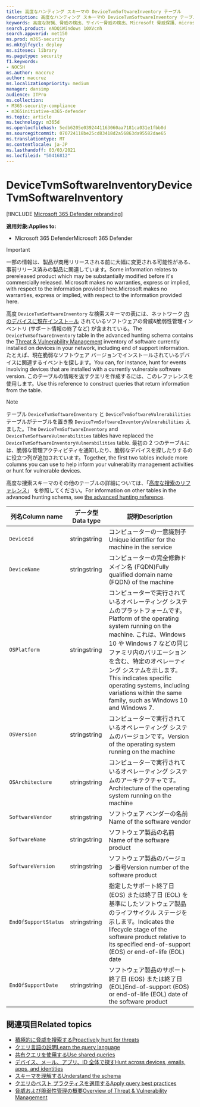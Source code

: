 ```yaml
---
title: 高度なハンティング スキーマの DeviceTvmSoftwareInventory テーブル
description: 高度なハンティング スキーマの DeviceTvmSoftwareInventory テーブルで、デバイス内のソフトウェアのインベントリについて説明します。
keywords: 高度な狩猟、脅威の検出、サイバー脅威の検出、Microsoft 脅威保護、microsoft 365、mtp、m365、検索、クエリ、テレメトリ、スキーマ参照、kusto、テーブル、列、データ型、説明、脅威 & 脆弱性管理、TVM、デバイス管理、ソフトウェア、インベントリ、脆弱性、CVE ID、OS DeviceTvmSoftwareInventoryVulnerabilities
search.product: eADQiWindows 10XVcnh
search.appverid: met150
ms.prod: m365-security
ms.mktglfcycl: deploy
ms.sitesec: library
ms.pagetype: security
f1.keywords:
- NOCSH
ms.author: maccruz
author: maccruz
ms.localizationpriority: medium
manager: dansimp
audience: ITPro
ms.collection:
- M365-security-compliance
- m365initiative-m365-defender
ms.topic: article
ms.technology: m365d
ms.openlocfilehash: 5edb6205e0392441163060aa7181ca031e1fbb0d
ms.sourcegitcommit: 070724118be25cd83418d2a56863da95582dae65
ms.translationtype: MT
ms.contentlocale: ja-JP
ms.lasthandoff: 03/03/2021
ms.locfileid: "50416812"
---
```

# <a name="devicetvmsoftwareinventory"></a><span data-ttu-id="c9831-104">DeviceTvmSoftwareInventory</span><span class="sxs-lookup"><span data-stu-id="c9831-104">DeviceTvmSoftwareInventory</span></span>

[!INCLUDE [Microsoft 365 Defender rebranding](../includes/microsoft-defender.md)]


<span data-ttu-id="c9831-105">**適用対象:**</span><span class="sxs-lookup"><span data-stu-id="c9831-105">**Applies to:**</span></span>
- <span data-ttu-id="c9831-106">Microsoft 365 Defender</span><span class="sxs-lookup"><span data-stu-id="c9831-106">Microsoft 365 Defender</span></span>

>[!IMPORTANT]
> <span data-ttu-id="c9831-107">一部の情報は、製品が商用リリースされる前に大幅に変更される可能性がある、事前リリース済みの製品に関連しています。</span><span class="sxs-lookup"><span data-stu-id="c9831-107">Some information relates to prereleased product which may be substantially modified before it's commercially released.</span></span> <span data-ttu-id="c9831-108">Microsoft makes no warranties, express or implied, with respect to the information provided here.</span><span class="sxs-lookup"><span data-stu-id="c9831-108">Microsoft makes no warranties, express or implied, with respect to the information provided here.</span></span>


<span data-ttu-id="c9831-109">高度 `DeviceTvmSoftwareInventory` な検索スキーマの表には、ネットワーク [内のデバイスに現在インストール](https://docs.microsoft.com/windows/security/threat-protection/microsoft-defender-atp/next-gen-threat-and-vuln-mgt) されているソフトウェアの脅威&脆弱性管理インベントリ (サポート情報の終了など) が含まれている。</span><span class="sxs-lookup"><span data-stu-id="c9831-109">The `DeviceTvmSoftwareInventory` table in the advanced hunting schema contains the [Threat & Vulnerability Management](https://docs.microsoft.com/windows/security/threat-protection/microsoft-defender-atp/next-gen-threat-and-vuln-mgt) inventory of software currently installed on devices in your network, including end of support information.</span></span> <span data-ttu-id="c9831-110">たとえば、現在脆弱なソフトウェア バージョンでインストールされているデバイスに関連するイベントを探します。</span><span class="sxs-lookup"><span data-stu-id="c9831-110">You can, for instance, hunt for events involving devices that are installed with a currently vulnerable software version.</span></span> <span data-ttu-id="c9831-111">このテーブルの情報を返すクエリを作成するには、このレファレンスを使用します。</span><span class="sxs-lookup"><span data-stu-id="c9831-111">Use this reference to construct queries that return information from the table.</span></span>

>[!NOTE]
> <span data-ttu-id="c9831-112">テーブル `DeviceTvmSoftwareInventory` と `DeviceTvmSoftwareVulnerabilities` テーブルがテーブルを置き換 `DeviceTvmSoftwareInventoryVulnerabilities` えました。</span><span class="sxs-lookup"><span data-stu-id="c9831-112">The `DeviceTvmSoftwareInventory` and `DeviceTvmSoftwareVulnerabilities` tables have replaced the `DeviceTvmSoftwareInventoryVulnerabilities` table.</span></span> <span data-ttu-id="c9831-113">最初の 2 つのテーブルには、脆弱な管理アクティビティを通知したり、脆弱なデバイスを探したりするのに役立つ列が追加されています。</span><span class="sxs-lookup"><span data-stu-id="c9831-113">Together, the first two tables include more columns you can use to help inform your vulnerablity management activities or hunt for vulnerable devices.</span></span>

<span data-ttu-id="c9831-114">高度な捜索スキーマのその他のテーブルの詳細については、「[高度な捜索のリファレンス](advanced-hunting-schema-tables.md)」 を参照してください。</span><span class="sxs-lookup"><span data-stu-id="c9831-114">For information on other tables in the advanced hunting schema, see [the advanced hunting reference](advanced-hunting-schema-tables.md).</span></span>

| <span data-ttu-id="c9831-115">列名</span><span class="sxs-lookup"><span data-stu-id="c9831-115">Column name</span></span> | <span data-ttu-id="c9831-116">データ型</span><span class="sxs-lookup"><span data-stu-id="c9831-116">Data type</span></span> | <span data-ttu-id="c9831-117">説明</span><span class="sxs-lookup"><span data-stu-id="c9831-117">Description</span></span> |
|-------------|-----------|-------------|
| `DeviceId` | <span data-ttu-id="c9831-118">string</span><span class="sxs-lookup"><span data-stu-id="c9831-118">string</span></span> | <span data-ttu-id="c9831-119">コンピューターの一意識別子</span><span class="sxs-lookup"><span data-stu-id="c9831-119">Unique identifier for the machine in the service</span></span> |
| `DeviceName` | <span data-ttu-id="c9831-120">string</span><span class="sxs-lookup"><span data-stu-id="c9831-120">string</span></span> | <span data-ttu-id="c9831-121">コンピューターの完全修飾ドメイン名 (FQDN)</span><span class="sxs-lookup"><span data-stu-id="c9831-121">Fully qualified domain name (FQDN) of the machine</span></span> |
| `OSPlatform` | <span data-ttu-id="c9831-122">string</span><span class="sxs-lookup"><span data-stu-id="c9831-122">string</span></span> | <span data-ttu-id="c9831-123">コンピューターで実行されているオペレーティング システムのプラットフォームです。</span><span class="sxs-lookup"><span data-stu-id="c9831-123">Platform of the operating system running on the machine.</span></span> <span data-ttu-id="c9831-124">これは、Windows 10 や Windows 7 などの同じファミリ内のバリエーションを含む、特定のオペレーティング システムを示します。</span><span class="sxs-lookup"><span data-stu-id="c9831-124">This indicates specific operating systems, including variations within the same family, such as Windows 10 and Windows 7.</span></span> |
| `OSVersion` | <span data-ttu-id="c9831-125">string</span><span class="sxs-lookup"><span data-stu-id="c9831-125">string</span></span> | <span data-ttu-id="c9831-126">コンピューターで実行されているオペレーティング システムのバージョンです。</span><span class="sxs-lookup"><span data-stu-id="c9831-126">Version of the operating system running on the machine</span></span> |
| `OSArchitecture` | <span data-ttu-id="c9831-127">string</span><span class="sxs-lookup"><span data-stu-id="c9831-127">string</span></span> | <span data-ttu-id="c9831-128">コンピューターで実行されているオペレーティング システムのアーキテクチャです。</span><span class="sxs-lookup"><span data-stu-id="c9831-128">Architecture of the operating system running on the machine</span></span> |
| `SoftwareVendor` | <span data-ttu-id="c9831-129">string</span><span class="sxs-lookup"><span data-stu-id="c9831-129">string</span></span> | <span data-ttu-id="c9831-130">ソフトウェア ベンダーの名前</span><span class="sxs-lookup"><span data-stu-id="c9831-130">Name of the software vendor</span></span> |
| `SoftwareName` | <span data-ttu-id="c9831-131">string</span><span class="sxs-lookup"><span data-stu-id="c9831-131">string</span></span> | <span data-ttu-id="c9831-132">ソフトウェア製品の名前</span><span class="sxs-lookup"><span data-stu-id="c9831-132">Name of the software product</span></span> |
| `SoftwareVersion` | <span data-ttu-id="c9831-133">string</span><span class="sxs-lookup"><span data-stu-id="c9831-133">string</span></span> | <span data-ttu-id="c9831-134">ソフトウェア製品のバージョン番号</span><span class="sxs-lookup"><span data-stu-id="c9831-134">Version number of the software product</span></span> |
| `EndOfSupportStatus` | <span data-ttu-id="c9831-135">string</span><span class="sxs-lookup"><span data-stu-id="c9831-135">string</span></span> | <span data-ttu-id="c9831-136">指定したサポート終了日 (EOS) または終了日 (EOL) を基準にしたソフトウェア製品のライフサイクル ステージを示します。</span><span class="sxs-lookup"><span data-stu-id="c9831-136">Indicates the lifecycle stage of the software product relative to its specified end-of-support (EOS) or end-of-life (EOL) date</span></span> |
| `EndOfSupportDate` | <span data-ttu-id="c9831-137">string</span><span class="sxs-lookup"><span data-stu-id="c9831-137">string</span></span> | <span data-ttu-id="c9831-138">ソフトウェア製品のサポート終了日 (EOS) または終了日 (EOL)</span><span class="sxs-lookup"><span data-stu-id="c9831-138">End-of-support (EOS) or end-of-life (EOL) date of the software product</span></span> |



## <a name="related-topics"></a><span data-ttu-id="c9831-139">関連項目</span><span class="sxs-lookup"><span data-stu-id="c9831-139">Related topics</span></span>

- [<span data-ttu-id="c9831-140">積極的に脅威を捜索する</span><span class="sxs-lookup"><span data-stu-id="c9831-140">Proactively hunt for threats</span></span>](advanced-hunting-overview.md)
- [<span data-ttu-id="c9831-141">クエリ言語の説明</span><span class="sxs-lookup"><span data-stu-id="c9831-141">Learn the query language</span></span>](advanced-hunting-query-language.md)
- [<span data-ttu-id="c9831-142">共有クエリを使用する</span><span class="sxs-lookup"><span data-stu-id="c9831-142">Use shared queries</span></span>](advanced-hunting-shared-queries.md)
- [<span data-ttu-id="c9831-143">デバイス、メール、アプリ、ID 全体で探す</span><span class="sxs-lookup"><span data-stu-id="c9831-143">Hunt across devices, emails, apps, and identities</span></span>](advanced-hunting-query-emails-devices.md)
- [<span data-ttu-id="c9831-144">スキーマを理解する</span><span class="sxs-lookup"><span data-stu-id="c9831-144">Understand the schema</span></span>](advanced-hunting-schema-tables.md)
- [<span data-ttu-id="c9831-145">クエリのベスト プラクティスを適用する</span><span class="sxs-lookup"><span data-stu-id="c9831-145">Apply query best practices</span></span>](advanced-hunting-best-practices.md)
- [<span data-ttu-id="c9831-146">脅威および脆弱性管理の概要</span><span class="sxs-lookup"><span data-stu-id="c9831-146">Overview of Threat & Vulnerability Management</span></span>](https://docs.microsoft.com/windows/security/threat-protection/microsoft-defender-atp/next-gen-threat-and-vuln-mgt)
